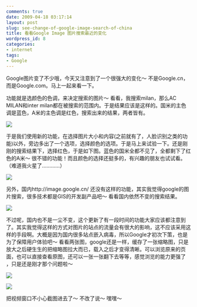 ```yaml
---
comments: true
date: 2009-04-18 03:17:14
layout: post
slug: see-change-of-google-image-search-of-china
title: 看看Google Image 图片搜索最近的变化
wordpress_id: 8
categories:
- internet
tags:
- Google
---
```


Google图片变了不少哦，今天又注意到了一个很强大的变化～ 不是Google.cn，而是Google.com。马上一起来看一下。




功能就是选颜色的色调，来决定搜索的图片～ 看看，我搜索milan，那么AC MILAN和inter milan都在被搜索的范围内。于是结果应该是这样的。国米的主色调是蓝色，A米的主色调是红色，搜索出来的结果，两者皆有。




![](/upload/2009-04-18_before.JPG)




于是我们使用新的功能，在选择图片大小和内容(之前就有了，人脸识别之类的功能)以外，旁边多出了一个选项，选择颜色的选项。于是马上来试验一下。还是刚刚的搜索结果下，选择红色，于是如下图。蓝色的国米全都不见了，全都剩下了红色的A米～ 很不错的功能！而且颜色的选择还挺多的，有兴趣的朋友也试试看。（难道我火星了…………）




![](/upload/2009-04-18_after.JPG)




另外，国内http://image.google.cn/ 还没有这样的功能，其实我觉得google的图片搜索，很多技术都是GIS的开发副产品吧～ 看看国内依然不变的搜索结果。







![](/upload/2009-04-18_imagegooglecn.JPG)




不过呢，国内也不是一尘不变，这个更新了有一段时间的功能大家应该都注意到了。其实我觉得这样的方式对图片的站点的流量会有很大的影响，这不应该采用这样的手段啊。大概是因为国内很多站点嵌入病毒，所以Google才初次下策，也是为了保障用户体验吧～ 看看两张图，google还是一样，缓存了一张缩略图，只是放大之后硬生生的把缩略图拉大而已，载入之后才变得清晰。可以浏览原来的页面，也可以直接查看原图，还可以一张一张翻下去等等，感觉浏览的能力更强了 ，只是还是刚才那个问题啦～




![](/upload/2009-04-18_cnbefore.JPG)




![](/upload/2009-04-18_cnafter.JPG)




把视频窗口不小心截图进去了～ 不改了说～ 嘿嘿～
